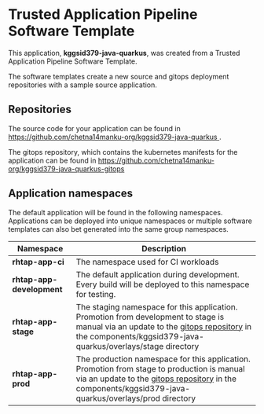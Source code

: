 # Trusted Application Pipeline Software Template

This application, **kggsid379-java-quarkus**, was created from a Trusted Application Pipeline Software Template.

The software templates create a new source and gitops deployment repositories with a sample source application. 

## Repositories

The source code for your application can be found in [https://github.com/chetna14manku-org/kggsid379-java-quarkus ](https://github.com/chetna14manku-org/kggsid379-java-quarkus ).
 
The gitops repository, which contains the kubernetes manifests for the application can be found in 
[https://github.com/chetna14manku-org/kggsid379-java-quarkus-gitops ](https://github.com/chetna14manku-org/kggsid379-java-quarkus-gitops ) 

## Application namespaces 

The default application will be found in the following namespaces. Applications can be deployed into unique namespaces or multiple software templates can also bet generated into the same group namespaces.  

|  Namespace   |  Description   |  
| -------- | -------- |
| **rhtap-app-ci** | The namespace used for CI workloads |
| **rhtap-app-development** | The default application during development. Every build will be deployed to this namespace for testing. |
| **rhtap-app-stage** | The staging namespace for this application. Promotion from development to stage is manual via an update to the [gitops repository](https://github.com/chetna14manku-org/kggsid379-java-quarkus-gitops ) in the components/kggsid379-java-quarkus/overlays/stage directory |
| **rhtap-app-prod** | The production namespace for this application. Promotion from stage to production is manual via an update to the [gitops repository](https://github.com/chetna14manku-org/kggsid379-java-quarkus-gitops ) in the components/kggsid379-java-quarkus/overlays/prod directory |